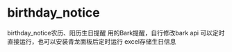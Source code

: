 # birthday_notice
birthday_notice农历、阳历生日提醒
用的Bark提醒，自行修改bark api
可以定时直接运行，也可以安装青龙面板后定时运行
excel存储生日信息
